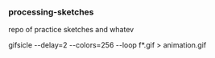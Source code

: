 ### processing-sketches
repo of practice sketches and whatev

gifsicle --delay=2 --colors=256 --loop f*.gif > animation.gif
